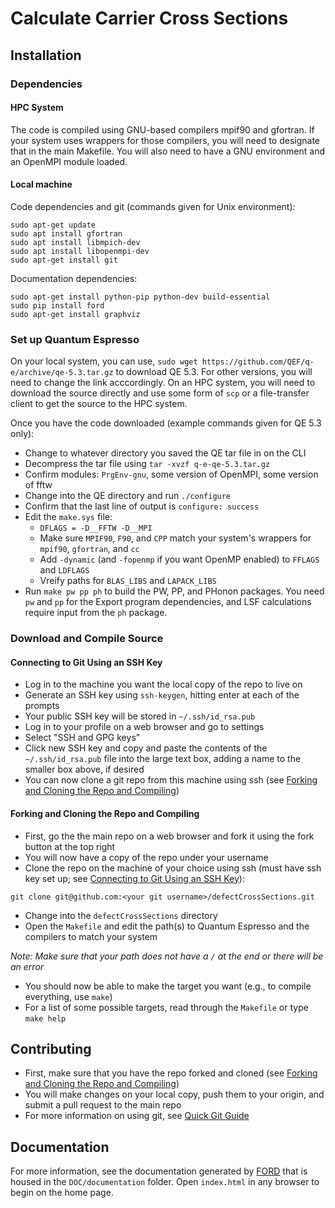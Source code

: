 # Calculate Carrier Cross Sections
## Installation
### Dependencies
#### HPC System
The code is compiled using GNU-based compilers mpif90 and gfortran. If your system uses wrappers for those compilers, you will need to designate that in the main Makefile.
You will also need to have a GNU environment and an OpenMPI module loaded.

#### Local machine 
Code dependencies and git (commands given for Unix environment):
```
sudo apt-get update 
sudo apt install gfortran
sudo apt install libmpich-dev
sudo apt install libopenmpi-dev
sudo apt-get install git
```

Documentation dependencies:
```
sudo apt-get install python-pip python-dev build-essential
sudo pip install ford
sudo apt-get install graphviz
```

### Set up Quantum Espresso
On your local system, you can use, `sudo wget https://github.com/QEF/q-e/archive/qe-5.3.tar.gz` to download QE 5.3. For other versions, you will need to change the link
acccordingly. On an HPC system, you will need to download the source directly and use some form of `scp` or a file-transfer client to get the source to the HPC system.

Once you have the code downloaded (example commands given for QE 5.3 only):
* Change to whatever directory you saved the QE tar file in on the CLI
* Decompress the tar file using `tar -xvzf q-e-qe-5.3.tar.gz`
* Confirm modules: `PrgEnv-gnu`, some version of OpenMPI, some version of fftw
* Change into the QE directory and run `./configure`
* Confirm that the last line of output is `configure: success`
* Edit the `make.sys` file:
  * `DFLAGS = -D__FFTW -D__MPI`
  * Make sure `MPIF90`, `F90`, and `CPP` match your system's wrappers for `mpif90`, `gfortran`, and `cc`
  * Add `-dynamic` (and `-fopenmp` if you want OpenMP enabled) to `FFLAGS` and `LDFLAGS`
  * Vreify paths for `BLAS_LIBS` and `LAPACK_LIBS`
* Run `make pw pp ph` to build the PW, PP, and PHonon packages. You need `pw` and `pp` for the Export program dependencies, and LSF calculations require input from the 
  `ph` package.

### Download and Compile Source

#### Connecting to Git Using an SSH Key
* Log in to the machine you want the local copy of the repo to live on
* Generate an SSH key using `ssh-keygen`, hitting enter at each of the prompts
* Your public SSH key will be stored in `~/.ssh/id_rsa.pub`
* Log in to your profile on a web browser and go to settings
* Select "SSH and GPG keys"
* Click new SSH key and copy and paste the contents of the `~/.ssh/id_rsa.pub` file into the large text box, adding a name to the smaller box above, if desired
* You can now clone a git repo from this machine using ssh (see [Forking and Cloning the Repo and Compiling](#forking-and-cloning-the-repo-and-compiling))

#### Forking and Cloning the Repo and Compiling
* First, go the the main repo on a web browser and fork it using the fork button at the top right
* You will now have a copy of the repo under your username
* Clone the repo on the machine of your choice using ssh (must have ssh key set up; see [Connecting to Git Using an SSH Key](#connecting-to-git-using-an-ssh-key)):
```
git clone git@github.com:<your git username>/defectCrossSections.git
```
* Change into the `defectCrossSections` directory
* Open the `Makefile` and edit the path(s) to Quantum Espresso and the compilers to match your system 

_Note: Make sure that your path does not have a `/` at the end or there will be an error_
* You should now be able to make the target you want (e.g., to compile everything, use `make`)
* For a list of some possible targets, read through the `Makefile` or type `make help`

## Contributing
* First, make sure that you have the repo forked and cloned (see [Forking and Cloning the Repo and Compiling](#forking-and-cloning-the-repo-and-compiling))
* You will make changes on your local copy, push them to your origin, and submit a pull request to the main repo
* For more information on using git, see [Quick Git Guide](quickGitGuide.md)

## Documentation

For more information, see the documentation generated by [FORD](https://github.com/Fortran-FOSS-Programmers/ford) that is housed in the `DOC/documentation` folder. Open `index.html` in any browser to begin on the home page.
